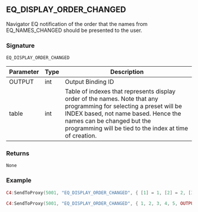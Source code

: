 ## EQ\_DISPLAY\_ORDER\_CHANGED

Navigator EQ notification of the order that the names from EQ\_NAMES\_CHANGED should be presented to the user.


### Signature

`EQ_DISPLAY_ORDER_CHANGED`


| Parameter | Type | Description                                                                                                                                                                                                                                            |
| --------- | ---- | ------------------------------------------------------------------------------------------------------------------------------------------------------------------------------------------------------------------------------------------------------ |
| OUTPUT    | int  | Output Binding ID                                                                                                                                                                                                                                      |
| table     | int  | Table of indexes that represents display order of the names.  Note that any programming for selecting a preset will be INDEX based, not name based.  Hence the names can be changed but the programming will be tied to the index at time of creation. |


### Returns

`None`


### Example

```lua
C4:SendToProxy(5001, "EQ_DISPLAY_ORDER_CHANGED", {​​​​​​​ [1] = 1, [2] = 2, [3] = 3, [4] = 4, [5] = 5, OUTPUT = "4002" }​​​​​​​, "NOTIFY")

C4:SendToProxy(5001, "EQ_DISPLAY_ORDER_CHANGED", {​​​​​​​ 1, 2, 3, 4, 5, OUTPUT = "4002" }​​​​​​​, "NOTIFY")
```




